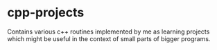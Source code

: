 # cpp-projects
Contains various c++ routines implemented by me as learning projects which might be useful in the context of small parts of bigger programs. 
